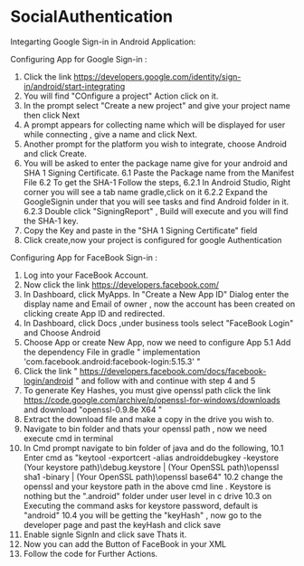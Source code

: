 # SocialAuthentication

Integarting Google Sign-in in Android Application:

Configuring App for Google Sign-in :

1. Click the link https://developers.google.com/identity/sign-in/android/start-integrating 
2. You will find "COnfigure a project" Action click on it.
3. In the prompt select "Create a new project" and give your project name then click Next
4. A prompt appears for collecting name which will be displayed for user while connecting , give a name and click Next.
5. Another prompt for the platform you wish to integrate, choose Android and click Create.
6. You will be asked to enter the package name give for your android and SHA 1 Signing Certificate.
6.1 Paste the Package name from the Manifest File
6.2 To get the SHA-1 Follow the steps,
6.2.1 In Android Studio, Right corner you will see a tab name gradle,click on it 
6.2.2 Expand the GoogleSignin under that you will see tasks and find Android folder in it.
6.2.3 Double click "SigningReport" , Build will execute and you will find the SHA-1 key.
7. Copy the Key and paste in the "SHA 1 Signing Certificate" field
8. Click create,now your project is configured for google Authentication



Configuring App for FaceBook Sign-in :

1. Log into your FaceBook Account.
2. Now click the link https://developers.facebook.com/
3. In Dashboard, click MyApps. In "Create a New App ID" Dialog  enter the display name and Email of owner , now the account has been created on clicking create App ID and redirected.
4. In Dashboard, click Docs ,under business tools select "FaceBook Login" and Choose Android 
5. Choose App or create New App, now we need to configure App
5.1 Add the dependency File in gradle  " implementation 'com.facebook.android:facebook-login:5.15.3' "
6. Click the link " https://developers.facebook.com/docs/facebook-login/android " and follow with and continue with step 4 and 5 
7. To generate Key Hashes, you must give openssl path click the link https://code.google.com/archive/p/openssl-for-windows/downloads and download "openssl-0.9.8e X64 "
8. Extract the download file and make a copy in the drive you wish to.
9. Navigate to bin folder and thats your openssl path , now we need execute cmd in terminal
10. In Cmd prompt  navigate to bin folder of java and do the following,
10.1 Enter cmd as "keytool -exportcert -alias androiddebugkey -keystore (Your keystore path)\debug.keystore | (Your OpenSSL path)\openssl sha1 -binary | (Your OpenSSL path)\openssl base64"
10.2 change the openssl and your keystore path in the above cmd line . Keystore is nothing but the ".android" folder under user level in c drive
10.3 on Executing the command asks for keystore password, default is "android"
10.4 you will be getting the "keyHash" , now go to the developer page and past the keyHash and click save
11. Enable signle SignIn and click save Thats it.
12. Now you can add the Button of FaceBook in your XML 
13. Follow the code for Further Actions.

